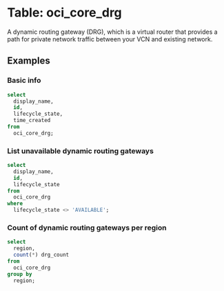 # Table: oci_core_drg

 A dynamic routing gateway (DRG), which is a virtual router that provides a path for private network traffic between your VCN and existing network.

## Examples

### Basic info

```sql
select
  display_name,
  id,
  lifecycle_state,
  time_created
from
  oci_core_drg;
```


### List unavailable dynamic routing gateways

```sql
select
  display_name,
  id,
  lifecycle_state
from
  oci_core_drg
where
  lifecycle_state <> 'AVAILABLE';
```


### Count of dynamic routing gateways per region

```sql
select
  region,
  count(*) drg_count
from
  oci_core_drg
group by
  region;
```